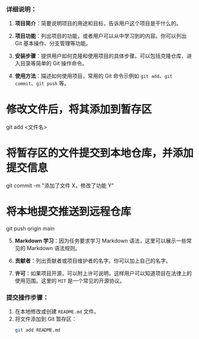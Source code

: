 
### 详细说明：

1. **项目简介**：简要说明项目的用途和目标，告诉用户这个项目是干什么的。
   
2. **项目功能**：列出项目的功能，或者用户可以从中学习到的内容。你可以列出 Git 基本操作、分支管理等功能。
   
3. **安装步骤**：提供用户如何克隆和使用项目的具体步骤。可以包括克隆仓库、进入目录等简单的 Git 操作命令。

4. **使用方法**：描述如何使用项目，常用的 Git 命令示例如 `git add`、`git commit`、`git push` 等。
# 修改文件后，将其添加到暂存区
git add <文件名>

# 将暂存区的文件提交到本地仓库，并添加提交信息
git commit -m "添加了文件 X，修改了功能 Y"

# 将本地提交推送到远程仓库
git push origin main

5. **Markdown 学习**：因为任务要求学习 Markdown 语法，这里可以展示一些常见的 Markdown 语法规则。

6. **贡献者**：列出贡献者或项目维护者的名字。你可以加上自己的名字。

7. **许可**：如果项目开源，可以附上许可说明，这样用户可以知道项目在法律上的使用范围。这里的 `MIT` 是一个常见的开源协议。

### 提交操作步骤：

1. 在本地修改或创建 `README.md` 文件。
2. 将文件添加到 Git 暂存区：
   ```bash
   git add README.md
